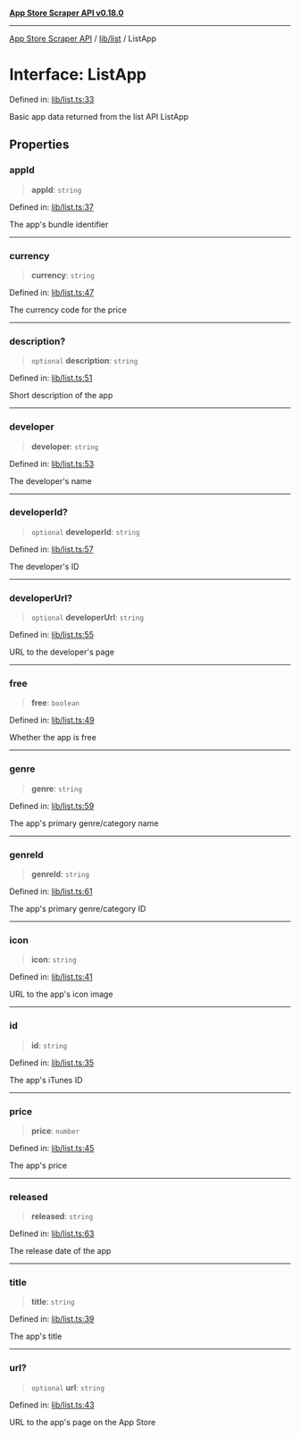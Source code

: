 [**App Store Scraper API v0.18.0**](../../../README.md)

***

[App Store Scraper API](../../../modules.md) / [lib/list](../README.md) / ListApp

# Interface: ListApp

Defined in: [lib/list.ts:33](https://github.com/facundoolano/app-store-scraper/blob/113d925388ad33c5af9077ca637c241f2bf7e574/lib/list.ts#L33)

Basic app data returned from the list API
 ListApp

## Properties

### appId

> **appId**: `string`

Defined in: [lib/list.ts:37](https://github.com/facundoolano/app-store-scraper/blob/113d925388ad33c5af9077ca637c241f2bf7e574/lib/list.ts#L37)

The app's bundle identifier

***

### currency

> **currency**: `string`

Defined in: [lib/list.ts:47](https://github.com/facundoolano/app-store-scraper/blob/113d925388ad33c5af9077ca637c241f2bf7e574/lib/list.ts#L47)

The currency code for the price

***

### description?

> `optional` **description**: `string`

Defined in: [lib/list.ts:51](https://github.com/facundoolano/app-store-scraper/blob/113d925388ad33c5af9077ca637c241f2bf7e574/lib/list.ts#L51)

Short description of the app

***

### developer

> **developer**: `string`

Defined in: [lib/list.ts:53](https://github.com/facundoolano/app-store-scraper/blob/113d925388ad33c5af9077ca637c241f2bf7e574/lib/list.ts#L53)

The developer's name

***

### developerId?

> `optional` **developerId**: `string`

Defined in: [lib/list.ts:57](https://github.com/facundoolano/app-store-scraper/blob/113d925388ad33c5af9077ca637c241f2bf7e574/lib/list.ts#L57)

The developer's ID

***

### developerUrl?

> `optional` **developerUrl**: `string`

Defined in: [lib/list.ts:55](https://github.com/facundoolano/app-store-scraper/blob/113d925388ad33c5af9077ca637c241f2bf7e574/lib/list.ts#L55)

URL to the developer's page

***

### free

> **free**: `boolean`

Defined in: [lib/list.ts:49](https://github.com/facundoolano/app-store-scraper/blob/113d925388ad33c5af9077ca637c241f2bf7e574/lib/list.ts#L49)

Whether the app is free

***

### genre

> **genre**: `string`

Defined in: [lib/list.ts:59](https://github.com/facundoolano/app-store-scraper/blob/113d925388ad33c5af9077ca637c241f2bf7e574/lib/list.ts#L59)

The app's primary genre/category name

***

### genreId

> **genreId**: `string`

Defined in: [lib/list.ts:61](https://github.com/facundoolano/app-store-scraper/blob/113d925388ad33c5af9077ca637c241f2bf7e574/lib/list.ts#L61)

The app's primary genre/category ID

***

### icon

> **icon**: `string`

Defined in: [lib/list.ts:41](https://github.com/facundoolano/app-store-scraper/blob/113d925388ad33c5af9077ca637c241f2bf7e574/lib/list.ts#L41)

URL to the app's icon image

***

### id

> **id**: `string`

Defined in: [lib/list.ts:35](https://github.com/facundoolano/app-store-scraper/blob/113d925388ad33c5af9077ca637c241f2bf7e574/lib/list.ts#L35)

The app's iTunes ID

***

### price

> **price**: `number`

Defined in: [lib/list.ts:45](https://github.com/facundoolano/app-store-scraper/blob/113d925388ad33c5af9077ca637c241f2bf7e574/lib/list.ts#L45)

The app's price

***

### released

> **released**: `string`

Defined in: [lib/list.ts:63](https://github.com/facundoolano/app-store-scraper/blob/113d925388ad33c5af9077ca637c241f2bf7e574/lib/list.ts#L63)

The release date of the app

***

### title

> **title**: `string`

Defined in: [lib/list.ts:39](https://github.com/facundoolano/app-store-scraper/blob/113d925388ad33c5af9077ca637c241f2bf7e574/lib/list.ts#L39)

The app's title

***

### url?

> `optional` **url**: `string`

Defined in: [lib/list.ts:43](https://github.com/facundoolano/app-store-scraper/blob/113d925388ad33c5af9077ca637c241f2bf7e574/lib/list.ts#L43)

URL to the app's page on the App Store
